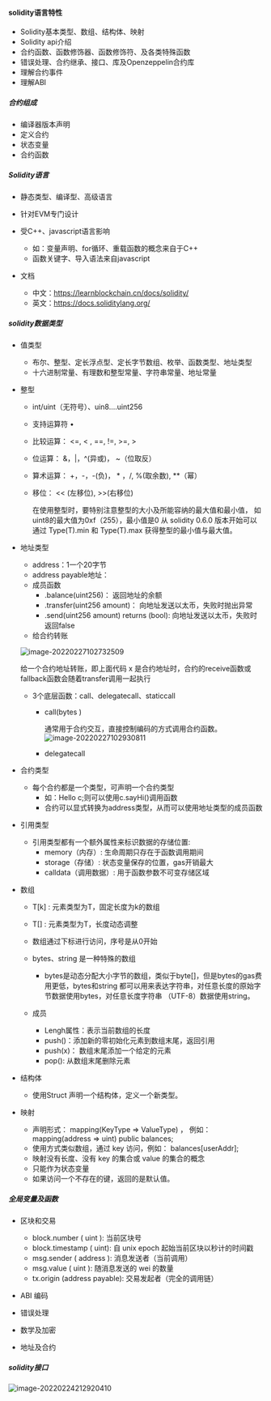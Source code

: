 #### solidity语言特性

- Solidity基本类型、数组、结构体、映射
- Solidity api介绍
- 合约函数、函数修饰器、函数修饰符、及各类特殊函数
- 错误处理、合约继承、接口、库及Openzeppelin合约库
- 理解合约事件
- 理解ABI

##### 合约组成

- 编译器版本声明
- 定义合约
- 状态变量
- 合约函数

##### Solidity语言

- 静态类型、编译型、高级语言
- 针对EVM专门设计
- 受C++、javascript语言影响
  - 如：变量声明、for循环、重载函数的概念来自于C++
  - 函数关键字、导入语法来自javascript

- 文档
  - 中⽂：https://learnblockchain.cn/docs/solidity/ 
  - 英⽂：https://docs.soliditylang.org/


##### solidity数据类型

- 值类型
  - 布尔、整型、定长浮点型、定长字节数组、枚举、函数类型、地址类型
  - 十六进制常量、有理数和整型常量、字符串常量、地址常量
  
- 整型
  - int/uint（无符号）、uin8....uint256
  
  - ⽀持运算符 •
  
  - ⽐较运算： <=, < , ==, !=, >=, > 
  
  - 位运算： &，|，^(异或)， ~（位取反） 
  
  -  算术运算： +，-，-(负)， * ，/, %(取余数), **（幂） 
  
  - 移位： << (左移位), >>(右移位)
    
  
    在使⽤整型时，要特别注意整型的⼤⼩及所能容纳的最⼤值和最⼩值， 如uint8的最⼤值为0xf（255），最⼩值是0 从 solidity 0.6.0 版本开始可以通过 Type(T).min 和 Type(T).max 获得整型的最⼩值与最⼤值。
    

- 地址类型

  - address：1一个20字节
  - address payable地址：
  - 成员函数
    - .balance(uint256)： 返回地址的余额 
    - .transfer(uint256 amount)： 向地址发送以太币，失败时抛出异常 
    -  .send(uint256 amount) returns (bool): 向地址发送以太币，失败时返回false
  - 给合约转账
  
  ![image-20220227102732509](https://tva1.sinaimg.cn/large/e6c9d24ely1gzrv0jezijj21a40k0q7v.jpg)
  
  给⼀个合约地址转账，即上⾯代码 x 是合约地址时，合约的receive函数或fallback函数会随着transfer调⽤⼀起执⾏
  
  - 3个底层函数：call、delegatecall、staticcall
  
    - call(bytes )
  
      通常⽤于合约交互，直接控制编码的⽅式调⽤合约函数。
      ![image-20220227102930811](https://tva1.sinaimg.cn/large/e6c9d24ely1gzrv2jamc8j21og0cetd1.jpg)
  
    - delegatecall

- 合约类型
  - 每个合约都是一个类型，可声明一个合约类型
    - 如：Hello c;则可以使用c.sayHi()调用函数
    - 合约可以显式转换为address类型，从⽽可以使⽤地址类型的成员函数

- 引用类型
  - 引⽤类型都有⼀个额外属性来标识数据的存储位置: 
    - memory（内存）: ⽣命周期只存在于函数调⽤期间 
    -  storage（存储）: 状态变量保存的位置，gas开销最⼤ 
    - calldata（调⽤数据）: ⽤于函数参数不可变存储区域

- 数组
  - T[k] : 元素类型为T，固定⻓度为k的数组 
  - T[] : 元素类型为T，⻓度动态调整 
  - 数组通过下标进⾏访问，序号是从0开始 
  - bytes、string 是⼀种特殊的数组 
    - bytes是动态分配⼤⼩字节的数组，类似于byte[]，但是bytes的gas费⽤更低，bytes和string 都可以⽤来表达字符串，对任意⻓度的原始字节数据使⽤bytes，对任意⻓度字符串 （UTF-8）数据使⽤string。

  - 成员 
    - Lengh属性：表示当前数组的⻓度 
    - push()：添加新的零初始化元素到数组末尾，返回引⽤ 
    - push(x)： 数组末尾添加⼀个给定的元素 
    - pop(): 从数组末尾删除元素

- 结构体
  - 使⽤Struct 声明⼀个结构体，定义⼀个新类型。

- 映射
  - 声明形式： mapping(KeyType => ValueType) ， 例如：mapping(address => uint) public balances; 
  - 使⽤⽅式类似数组，通过 key 访问，例如： balances[userAddr]; 
  - 映射没有⻓度、没有 key 的集合或 value 的集合的概念 
  - 只能作为状态变量 
  - 如果访问⼀个不存在的键，返回的是默认值。


##### 全局变量及函数

- 区块和交易
  - block.number ( uint ): 当前区块号 
  - block.timestamp ( uint): ⾃ unix epoch 起始当前区块以秒计的时间戳 
  - msg.sender ( address ): 消息发送者（当前调⽤） 
  - msg.value ( uint ): 随消息发送的 wei 的数量 
  - tx.origin (address payable): 交易发起者（完全的调⽤链）

- ABI 编码 

- 错误处理

- 数学及加密

- 地址及合约

##### solidity接口

![image-20220224212920410](https://tva1.sinaimg.cn/large/e6c9d24ely1gzoxa70aesj212a0kaq44.jpg)





